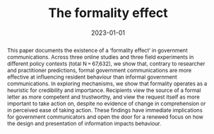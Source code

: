 ---
title: "The formality effect"
authors:
- E. Linos
- J. Lasky-Fink
- admin
- L. Moore
- E. Kirman
date: "2023-01-01"

# Schedule page publish date (NOT publication's date).
publishDate: "2024-07-28T12:52:39.696153Z"

# Publication type.
# Accepts a single type but formatted as a YAML list (for Hugo requirements).
# Enter a publication type from the CSL standard.
publication_types: ["article-journal"]

# Publication name and optional abbreviated publication name.
publication: "*Nature HumanBehaviour, 8: 300-310*"
publication_short: ""

abstract: This paper documents the existence of a ‘formality effect’ in government communications. Across three online studies and three field experiments in different policy contexts (total N = 67,632), we show that, contrary to researcher and practitioner predictions, formal government communications are more effective at influencing resident behaviour than informal government communications. In exploring mechanisms, we show that formality operates as a heuristic for credibility and importance. Recipients view the source of a formal letter as more competent and trustworthy, and view the request itself as more important to take action on, despite no evidence of change in comprehension or in perceived ease of taking action. These findings have immediate implications for government communicators and open the door for a renewed focus on how the design and presentation of information impacts behaviour.

tags:
  - Communications
  - Government
  - RCTs
  - Behavioural Science
featured: false

links:
# - name: ""
url: "https://www.nature.com/articles/s41562-023-01761-z"
url_pdf: https://nrs.harvard.edu/URN-3:HUL.INSTREPOS:37374153
url_code: https://osf.io/akh9b/
url_dataset: https://osf.io/kb5t8/
url_poster: ''
url_project: ''
url_slides: ''
url_source: ''
url_video: ''
---